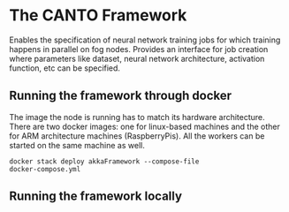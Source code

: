 # The CANTO Framework
Enables the specification of neural network training jobs for which training happens in parallel on fog nodes. Provides an interface for job creation where parameters like dataset, neural network architecture, activation function, etc can be specified.

## Running the framework through docker
The image the node is running has to match its hardware architecture. There are two docker images: one for linux-based machines and the other for ARM architecture machines (RaspberryPis). All the workers can be started on the same machine as well.

<code>docker stack deploy akkaFramework --compose-file docker-compose.yml</code>

## Running the framework locally
